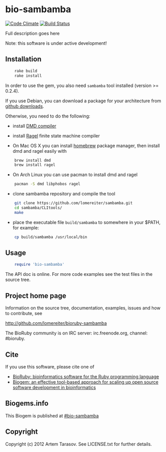 # bio-sambamba

[![Code Climate](https://codeclimate.com/badge.png)](https://codeclimate.com/github/lomereiter/bioruby-sambamba)
[![Build Status](https://secure.travis-ci.org/lomereiter/bioruby-sambamba.png)](http://travis-ci.org/lomereiter/bioruby-sambamba)

Full description goes here

Note: this software is under active development!

## Installation

```sh
    rake build
    rake install
```

In order to use the gem, you also need <code>sambamba</code> tool installed (version >= 0.2.4).

If you use Debian, you can download a package for your architecture from
[github downloads](http://github.com/lomereiter/sambamba/downloads).

Otherwise, you need to do the following:

* install [DMD compiler](http://dlang.org/download.html)
* install [Ragel](http://www.complang.org/ragel/) finite state machine compiler

* On Mac OS X you can install [homebrew](http://mxcl.github.com/homebrew/) package manager, 
then install dmd and ragel easily with 

```sh
    brew install dmd
    brew install ragel
```

* On Arch Linux you can use pacman to install dmd and ragel

```sh
    pacman -S dmd libphobos ragel
```

* clone sambamba repository and compile the tool

```sh
    git clone https://github.com/lomereiter/sambamba.git
    cd sambamba/CLItools/
    make
```

* place the executable file <code>build/sambamba</code> to somewhere in your $PATH,
  for example:

```sh
    cp build/sambamba /usr/local/bin
```

## Usage

```ruby
    require 'bio-sambamba'
```

The API doc is online. For more code examples see the test files in
the source tree.
        
## Project home page

Information on the source tree, documentation, examples, issues and
how to contribute, see

  http://github.com/lomereiter/bioruby-sambamba

The BioRuby community is on IRC server: irc.freenode.org, channel: #bioruby.

## Cite

If you use this software, please cite one of
  
* [BioRuby: bioinformatics software for the Ruby programming language](http://dx.doi.org/10.1093/bioinformatics/btq475)
* [Biogem: an effective tool-based approach for scaling up open source software development in bioinformatics](http://dx.doi.org/10.1093/bioinformatics/bts080)

## Biogems.info

This Biogem is published at [#bio-sambamba](http://biogems.info/index.html)

## Copyright

Copyright (c) 2012 Artem Tarasov. See LICENSE.txt for further details.

